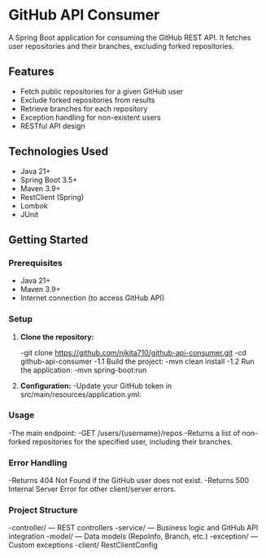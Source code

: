 # GitHub API Consumer

A Spring Boot application for consuming the GitHub REST API. It fetches user repositories and their branches, excluding forked repositories.

## Features

- Fetch public repositories for a given GitHub user
- Exclude forked repositories from results
- Retrieve branches for each repository
- Exception handling for non-existent users
- RESTful API design

## Technologies Used

- Java 21+
- Spring Boot 3.5+
- Maven 3.9+
- RestClient (Spring)
- Lombok 
- JUnit 

## Getting Started

### Prerequisites

- Java 21+
- Maven 3.9+
- Internet connection (to access GitHub API)

### Setup

1. **Clone the repository:**
   
   -git clone https://github.com/nikita710/github-api-consumer.git
   -cd github-api-consumer
   -1.1 Build the project:
      -mvn clean install
   -1.2 Run the application:
      -mvn spring-boot:run

2. **Configuration:**
   -Update your GitHub token in src/main/resources/application.yml:

### Usage 
   -The main endpoint:
   -GET /users/{username}/repos
   -Returns a list of non-forked repositories for the specified user, including their branches.

### Error Handling
  -Returns 404 Not Found if the GitHub user does not exist.
  -Returns 500 Internal Server Error for other client/server errors.

### Project Structure 
  -controller/ — REST controllers
  -service/ — Business logic and GitHub API integration
  -model/ — Data models (RepoInfo, Branch, etc.)
  -exception/ — Custom exceptions
  -client/ RestClientConfig
  


